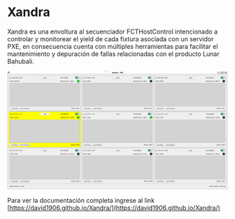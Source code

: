 # Xandra

Xandra es una envoltura al secuenciador FCTHostControl intencionado a controlar y monitorear el yield de cada fixtura asociada con un servidor PXE, en consecuencia cuenta con múltiples herramientas para facilitar el mantenimiento y depuración de fallas relacionadas con el producto Lunar Bahubali.

![](Resources/MkDocs/xandra/docs/static/xandra.png)

Para ver la documentación completa ingrese al link [https://david1906.github.io/Xandra/](https://david1906.github.io/Xandra/)

